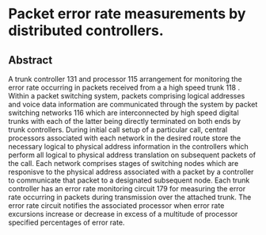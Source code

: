 # Packet error rate measurements by distributed controllers.

## Abstract
A trunk controller 131 and processor 115 arrangement for monitoring the error rate occurring in packets received from a a high speed trunk 118 . Within a packet switching system, packets comprising logical addresses and voice data information are communicated through the system by packet switching networks 116 which are interconnected by high speed digital trunks with each of the latter being directly terminated on both ends by trunk controllers. During initial call setup of a particular call, central processors associated with each network in the desired route store the necessary logical to physical address information in the controllers which perform all logical to physical address translation on subsequent packets of the call. Each network comprises stages of switching nodes which are responisve to the physical address associated with a packet by a controller to communicate that packet to a designated subsequent node. Each trunk controller has an error rate monitoring circuit 179 for measuring the error rate occurring in packets during transmission over the attached trunk. The error rate circuit notifies the associated processor when error rate excursions increase or decrease in excess of a multitude of processor specified percentages of error rate.